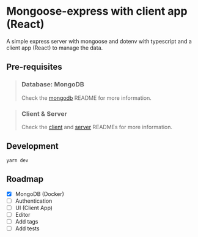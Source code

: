 # Mongoose-express with client app (React)
A simple express server with mongoose and dotenv with typescript and a client app (React) to manage the data.


## Pre-requisites
> ### Database: MongoDB
> Check the [mongodb](./mongo/README.md) README for more information.

> ### Client & Server
> Check the [client](./client/README.md) and [server](./server/README.md) READMEs for more information.

## Development
```shell
yarn dev
```

## Roadmap
- [x] MongoDB (Docker)
- [ ] Authentication
- [ ] UI (Client App)
- [ ] Editor
- [ ] Add tags
- [ ] Add tests

